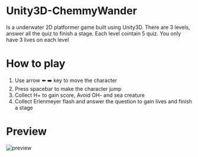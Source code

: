 # Unity3D-ChemmyWander
Is a underwater 2D platformer game built using Unity3D. There are 3 levels, answer all the quiz to finish a stage. Each level cointain 5 quiz. You only have 3 lives on each level

# How to play
1. Use arrow :arrow_left: :arrow_right: key to move the character 
2. Press spacebar to make the character jump
3. Collect H+ to gain score, Avoid OH- and sea creature
4. Collect Erlenmeyer flash and answer the question to gain lives and finish a stage

# Preview
![preview](gameplay.gif)
